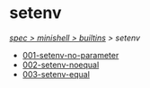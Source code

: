# setenv

*[spec > minishell > builtins](..) > setenv*

* [001-setenv-no-parameter](./001-setenv-no-parameter)
* [002-setenv-noequal](./002-setenv-noequal)
* [003-setenv-equal](./003-setenv-equal)
